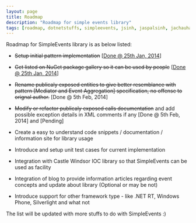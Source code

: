 ```yaml
---
layout: page
title: Roadmap
description: "Roadmap for simple events library"
tags: [roadmap, dotnetstuffs, simpleevents, jsinh, jaspalsinh, jachauhan, events, eventaggregator, nuget, .net, license, MIT-license]
---
```


Roadmap for SimpleEvents library is as below listed:

* <del>Setup initial pattern implementation</del> [[Done @ 25th Jan, 2014][1]]

* <del>Get listed on NuGet package gallery so it can be used by people</del> [[Done @ 25th Jan, 2014][2]]

* <del>Rename publicaly exposed entities to give better resemblance with pattern [Mediator and Event Aggregation] specification, no offense to orignal author.</del> [Done @ 5th Feb, 2014]

* <del>Modify or refactor publicaly exposed calls documentation</del> and add possible exception details in XML comments if any [Done @ 5th Feb, 2014] and [Pending]

* Create a easy to understand code snippets / documentation / information site for library usage

* Introduce and setup unit test cases for current implementation

* Integration with Castle Windsor IOC library so that SimpleEvents can be used as facility

* Integration of blog to provide information articles regarding event concepts and update about library (Optional or may be not)

* Introduce support for other framework type - like .NET RT, Windows Phone, Silverlight and what not

The list will be updated with more stuffs to do with SimpleEvents :)

[1]: https://github.com/dotnetstuffs/simpleevents
[2]: https://www.nuget.org/packages/SimpleEvents/